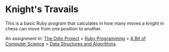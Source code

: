 # Knight's Travails

This is a basic Ruby program that calculates in how many moves a knight in chess can move from one position to another.

An assignment in:
[The Odin Project](https://www.theodinproject.com/) > [Ruby Programming](https://www.theodinproject.com/courses/ruby-programming) > [A Bit of Computer Science](https://www.theodinproject.com/courses/ruby-programming#a-bit-of-computer-science) > [Data Structures and Algorithms](https://www.theodinproject.com/courses/ruby-programming/lessons/data-structures-and-algorithms#project-2-knights-travails).